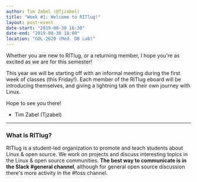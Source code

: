 ```yaml
---
author: Tim Zabel (@Tjzabel)
title: "Week #1: Welcome to RITlug!"
layout: post-event
date-start: "2019-08-30 16:30"
date-end: "2019-08-30 18:00"
location: "GOL-2620 (Med. DB Lab)"
---
```


Whether you are new to RITlug, or a returning member, I hope you're as excited as we are for this semester!

This year we will be starting off with an informal meeting during the first week of classes (this Friday!).
Each member of the RITlug eboard will be introducing themselves, and giving a lightning talk on their own journey with Linux.

Hope to see you there!
- Tim Zabel (Tjzabel)

---

### What is RITlug?

RITlug is a student-led organization to promote and teach students about Linux & open source.
We work on projects and discuss interesting topics in the Linux & open source communities.
**The best way to communicate is in the Slack #general channel**, although for general open source discussion there's more activity in the #foss channel.
